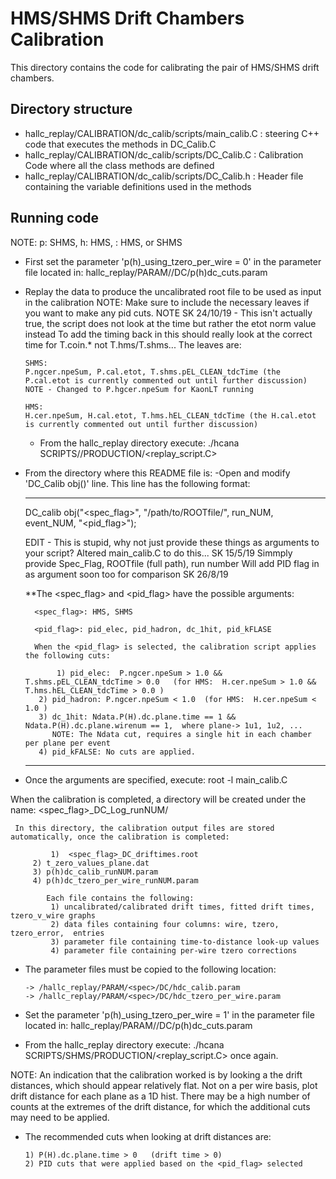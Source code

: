 HMS/SHMS Drift Chambers Calibration
============================================
This directory contains the code for calibrating the pair of HMS/SHMS drift chambers.

Directory structure
----------------------
* hallc_replay/CALIBRATION/dc_calib/scripts/main_calib.C   : steering C++ code that executes the methods in DC_Calib.C
* hallc_replay/CALIBRATION/dc_calib/scripts/DC_Calib.C  : Calibration Code where all the class  methods are defined
* hallc_replay/CALIBRATION/dc_calib/scripts/DC_Calib.h  : Header file containing the variable definitions used in the methods

Running code
---------------
NOTE: p: SHMS,  h: HMS,  <spec>: HMS, or SHMS

* First set the parameter 'p(h)_using_tzero_per_wire = 0' in the 
  parameter file located in: hallc_replay/PARAM/<spec>/DC/p(h)dc_cuts.param

* Replay the data to produce the uncalibrated root file to be used as input in the calibration
  NOTE: Make sure to include the necessary leaves if you want to make any pid cuts.
  NOTE SK 24/10/19 - This isn't actually true, the script does not look at the time but rather the etot norm value instead
                     To add the timing back in this should really look at the correct time for T.coin.* not T.hms/T.shms...
  The leaves are:

      SHMS:
      P.ngcer.npeSum, P.cal.etot, T.shms.pEL_CLEAN_tdcTime (the P.cal.etot is currently commented out until further discussion)
      NOTE - Changed to P.hgcer.npeSum for KaonLT running      

      HMS:
      H.cer.npeSum, H.cal.etot, T.hms.hEL_CLEAN_tdcTime (the H.cal.etot is currently commented out until further discussion)
      

  * From the hallc_replay directory execute: ./hcana SCRIPTS/<spec>/PRODUCTION/<replay_script.C>

* From the directory where this README file is:
  -Open and modify 'DC_Calib obj()' line. This line has the following format:

  -------------------------------------------------------------------------------------------------
  	DC_calib obj("<spec_flag>", "/path/to/ROOTfile/", run_NUM, event_NUM, "<pid_flag>");
	
	EDIT - This is stupid, why not just provide these things as arguments to your script? 
	Altered main_calib.C to do this... SK 15/5/19
	Simmply provide Spec_Flag, ROOTfile (full path), run number
	Will add PID flag in as argument soon too for comparison  SK 26/8/19	

	**The <spec_flag> and <pid_flag> have the possible arguments:

	    <spec_flag>: HMS, SHMS

	    <pid_flag>: pid_elec, pid_hadron, dc_1hit, pid_kFLASE

	    When the <pid_flag> is selected, the calibration script applies the following cuts:

	    	 1) pid_elec:  P.ngcer.npeSum > 1.0 && T.shms.pEL_CLEAN_tdcTime > 0.0   (for HMS:  H.cer.npeSum > 1.0 && T.hms.hEL_CLEAN_tdcTime > 0.0 )
		 2) pid_hadron: P.ngcer.npeSum < 1.0  (for HMS:  H.cer.npeSum < 1.0 )
		 3) dc_1hit: Ndata.P(H).dc.plane.time == 1 && Ndata.P(H).dc.plane.wirenum == 1,  where plane-> 1u1, 1u2, ...
		    NOTE: The Ndata cut, requires a single hit in each chamber per plane per event
		 4) pid_kFALSE: No cuts are applied.
  -------------------------------------------------------------------------------------------------
	    		

* Once the arguments are specified, execute: root -l main_calib.C

When the calibration is completed, a directory will be created under the name: <spec_flag>_DC_Log_runNUM/

     In this directory, the calibration output files are stored automatically, once the calibration is completed:

     	     1)  <spec_flag>_DC_driftimes.root
	     2) t_zero_values_plane.dat
	     3) p(h)dc_calib_runNUM.param
	     4) p(h)dc_tzero_per_wire_runNUM.param

	     	Each file contains the following:
		     1) uncalibrated/calibrated drift times, fitted drift times, tzero_v_wire graphs
		     2) data files containing four columns: wire, tzero, tzero_error,  entries
		     3) parameter file containing time-to-distance look-up values
		     4) parameter file containing per-wire tzero corrections


* The parameter files must be copied to the following location:

      -> /hallc_replay/PARAM/<spec>/DC/hdc_calib.param
      -> /hallc_replay/PARAM/<spec>/DC/hdc_tzero_per_wire.param

* Set the parameter 'p(h)_using_tzero_per_wire = 1' in the 
  parameter file located in: hallc_replay/PARAM/<spec>/DC/p(h)dc_cuts.param

* From the hallc_replay directory execute: ./hcana SCRIPTS/SHMS/PRODUCTION/<replay_script.C> once again.

NOTE: An indication that the calibration worked is by looking a the drift distances, which should appear
      relatively flat. Not on a per wire basis, plot drift distance for each plane as a 1D hist.
       There may be a high number of counts at the extremes of the drift distance, for which
      the additional cuts may need to be applied.

* The recommended cuts when looking at drift distances are:

      1) P(H).dc.plane.time > 0   (drift time > 0)
      2) PID cuts that were applied based on the <pid_flag> selected
	     





